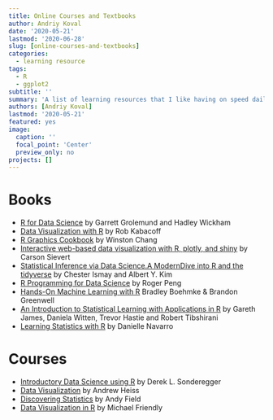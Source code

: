 ```yaml
---
title: Online Courses and Textbooks
author: Andriy Koval
date: '2020-05-21'
lastmod: '2020-06-28'
slug: [online-courses-and-textbooks]
categories:
  - learning resource
tags:
  - R
  - ggplot2
subtitle: ''
summary: 'A list of learning resources that I like having on speed daile'
authors: [Andriy Koval]
lastmod: '2020-05-21'
featured: yes
image:
  caption: ''
  focal_point: 'Center'
  preview_only: no
projects: []
---
```



# Books

- [R for Data Science](https://r4ds.had.co.nz/)  by Garrett Grolemund and Hadley Wickham   
- [Data Visualization with R](https://rkabacoff.github.io/datavis/) by Rob Kabacoff  
- [R Graphics Cookbook](https://r-graphics.org/) by Winston Chang
- [Interactive web-based data visualization with R, plotly, and shiny](https://plotly-r.com/index.html) by Carson Sievert  
- [Statistical Inference via Data Science.A ModernDive into R and the tidyverse](https://moderndive.com/) by Chester Ismay and Albert Y. Kim
- [R Programming for Data Science](https://bookdown.org/rdpeng/rprogdatascience/) by Roger Peng
- [Hands-On Machine Learning with R](https://bradleyboehmke.github.io/HOML/) Bradley Boehmke & Brandon Greenwell  
- [An Introduction to Statistical Learning with Applications in R](http://faculty.marshall.usc.edu/gareth-james/ISL/) by Gareth James, Daniela Witten, Trevor Hastie and Robert Tibshirani  
- [Learning Statistics with R](https://learningstatisticswithr.com/) by Danielle Navarro  

# Courses

- [Introductory Data Science using R](https://dereksonderegger.github.io/444/index.html) by Derek L. Sonderegger   
- [Data Visualization](https://datavizm20.classes.andrewheiss.com/) by Andrew Heiss  
- [Discovering Statistics](https://www.discoveringstatistics.com/) by Andy Field  
- [Data Visualization in R](http://datavis.ca/courses/RGraphics/) by Michael Friendly  